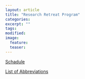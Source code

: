 ```yaml
---
layout: article
title: "Research Retreat Program"
categories:
excerpt: ""
tags:
modified:
image:
  feature:
  teaser:  
---
```



<a href="{{ site.url }}/pdfs/Retreat_Agenda_2018.pdf" class="btn"> Schadule </a>

<a href="{{ site.url }}/pdfs/ListOfAbbreviations.pdf" class="btn"> List of Abbreviations </a>

